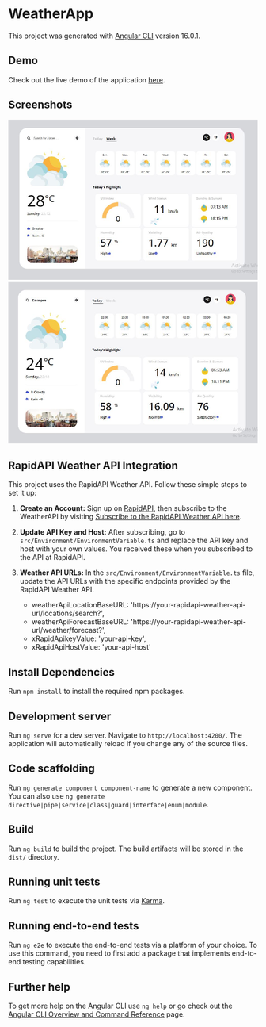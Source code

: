 # WeatherApp

This project was generated with [Angular CLI](https://github.com/angular/angular-cli) version 16.0.1.

## Demo

Check out the live demo of the application [here](https://659ae24bb11170b34e48d20c--effortless-strudel-27f092.netlify.app/).

## Screenshots

<img src="/screenshot1.JPG" alt="Simple currency converter"/>

<img src="/screenshot2.JPG" alt="Simple currency converter"/>
  
## RapidAPI Weather API Integration

This project uses the RapidAPI Weather API. Follow these simple steps to set it up:

1. **Create an Account:**
   Sign up on [RapidAPI](https://rapidapi.com/), then subscribe to the WeatherAPI by visiting [Subscribe to the RapidAPI Weather API here](https://rapidapi.com/apidojo/api/weather338/).

2. **Update API Key and Host:**
   After subscribing, go to `src/Environment/EnvironmentVariable.ts` and replace the API key and host with your own values. You received these when you subscribed to the API at RapidAPI.

3. **Weather API URLs:**
   In the `src/Environment/EnvironmentVariable.ts` file, update the API URLs with the specific endpoints provided by the RapidAPI Weather API.
  
     - weatherApiLocationBaseURL: 'https://your-rapidapi-weather-api-url/locations/search?',
     - weatherApiForecastBaseURL: 'https://your-rapidapi-weather-api-url/weather/forecast?',
     - xRapidApikeyValue: 'your-api-key',
     - xRapidApiHostValue: 'your-api-host'

## Install Dependencies

Run `npm install` to install the required npm packages.

## Development server

Run `ng serve` for a dev server. Navigate to `http://localhost:4200/`. The application will automatically reload if you change any of the source files.

## Code scaffolding

Run `ng generate component component-name` to generate a new component. You can also use `ng generate directive|pipe|service|class|guard|interface|enum|module`.

## Build

Run `ng build` to build the project. The build artifacts will be stored in the `dist/` directory.

## Running unit tests

Run `ng test` to execute the unit tests via [Karma](https://karma-runner.github.io).

## Running end-to-end tests

Run `ng e2e` to execute the end-to-end tests via a platform of your choice. To use this command, you need to first add a package that implements end-to-end testing capabilities.

## Further help

To get more help on the Angular CLI use `ng help` or go check out the [Angular CLI Overview and Command Reference](https://angular.io/cli) page.
